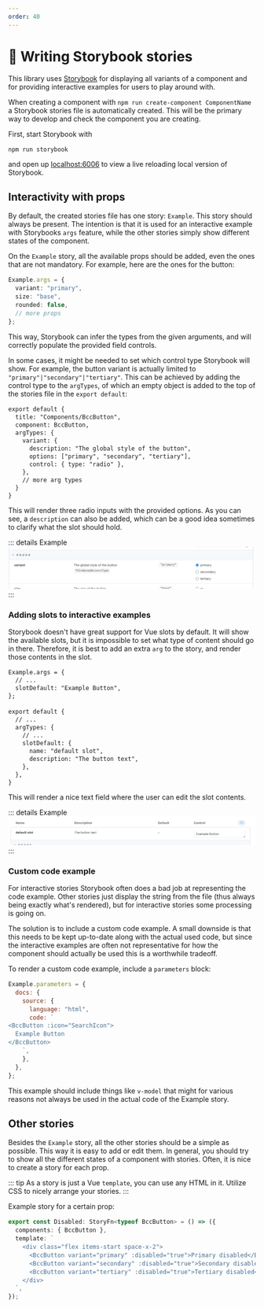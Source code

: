 ```yaml
---
order: 40
---
```


# 📄 Writing Storybook stories
This library uses [Storybook](https://storybook.js.org) for displaying all variants of a component and for providing interactive examples for users to play around with.

When creating a component with `npm run create-component ComponentName` a Storybook stories file is automatically created. This will be the primary way to develop and check the component you are creating.

First, start Storybook with
```
npm run storybook
```
and open up [localhost:6006](http://localhost:6006) to view a live reloading local version of Storybook.

## Interactivity with props
By default, the created stories file has one story: `Example`. This story should always be present. The intention is that it is used for an interactive example with Storybooks `args` feature, while the other stories simply show different states of the component.

On the `Example` story, all the available props should be added, even the ones that are not mandatory. For example, here are the ones for the button:
```ts
Example.args = {
  variant: "primary",
  size: "base",
  rounded: false,
  // more props
};
```

This way, Storybook can infer the types from the given arguments, and will correctly populate the provided field controls.

In some cases, it might be needed to set which control type Storybook will show. For example, the button variant is actually limited to `"primary"|"secondary"|"tertiary"`. This can be achieved by adding the control type to the `argTypes`, of which an empty object is added to the top of the stories file in the `export default`:

```ts{5-9}
export default {
  title: "Components/BccButton",
  component: BccButton,
  argTypes: {
    variant: {
      description: "The global style of the button",
      options: ["primary", "secondary", "tertiary"],
      control: { type: "radio" },
    },
    // more arg types
  }
}
```

This will render three radio inputs with the provided options. As you can see, a `description` can also be added, which can be a good idea sometimes to clarify what the slot should hold.

::: details Example
![](./contributing/storybook-custom-control.png)
:::

### Adding slots to interactive examples
Storybook doesn't have great support for Vue slots by default. It will show the available slots, but it is impossible to set what type of content should go in there. Therefore, it is best to add an extra `arg` to the story, and render those contents in the slot.

```ts{3,10-13}
Example.args = {
  // ...
  slotDefault: "Example Button",
};

export default {
  // ...
  argTypes: {
    // ...
    slotDefault: {
      name: "default slot",
      description: "The button text",
    },
  },
}
```

This will render a nice text field where the user can edit the slot contents.

::: details Example
![](./contributing/storybook-slot.png)
:::

### Custom code example
For interactive stories Storybook often does a bad job at representing the code example. Other stories just display the string from the file (thus always being exactly what's rendered), but for interactive stories some processing is going on.

The solution is to include a custom code example. A small downside is that this needs to be kept up-to-date along with the actual used code, but since the interactive examples are often not representative for how the component should actually be used this is a worthwhile tradeoff.

To render a custom code example, include a `parameters` block:

```js
Example.parameters = {
  docs: {
    source: {
      language: "html",
      code: `
<BccButton :icon="SearchIcon">
  Example Button
</BccButton>
    `,
    },
  },
};
```

This example should include things like `v-model` that might for various reasons not always be used in the actual code of the Example story.

## Other stories
Besides the `Example` story, all the other stories should be a simple as possible. This way it is easy to add or edit them. In general, you should try to show all the different states of a component with stories. Often, it is nice to create a story for each prop.

::: tip
As a story is just a Vue `template`, you can use any HTML in it. Utilize CSS to nicely arrange your stories.
:::

Example story for a certain prop:
```ts
export const Disabled: StoryFn<typeof BccButton> = () => ({
  components: { BccButton },
  template: `
    <div class="flex items-start space-x-2">
      <BccButton variant="primary" :disabled="true">Primary disabled</BccButton>
      <BccButton variant="secondary" :disabled="true">Secondary disabled</BccButton>
      <BccButton variant="tertiary" :disabled="true">Tertiary disabled</BccButton>
    </div>
  `,
});
```
